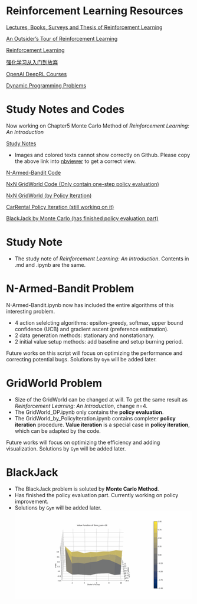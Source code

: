 # Reinforcement Learning Resources
[Lectures, Books, Surveys and Thesis of Reinforcement Learning](https://github.com/aikorea/awesome-rl)

[An Outsider’s Tour of Reinforcement Learning](http://www.argmin.net/2018/06/25/outsider-rl/)

[Reinforcement Learning](https://github.com/RL-Research-Cohiba/Reinforcement_Learning)

[强化学习从入门到放弃](https://github.com/wwxFromTju/awesome-reinforcement-learning-zh)

[OpenAI DeepRL Courses](https://spinningup.openai.com/en/latest/)

[Dynamic Programming Problems](https://blog.usejournal.com/top-50-dynamic-programming-practice-problems-4208fed71aa3)

# Study Notes and Codes

Now working on Chapter5 Monte Carlo Method of *Reinforcement Learning: An Introduction*

<a download="Reinforcement Learning Notes.md" href='https://github.com/leafsigh/Reinforcement_Learning/blob/master/Reinforcement-Learning-Notes.ipynb'>Study Notes</a>
- Images and colored texts cannot show correctly on Github. Please copy the above link into [nbviewer](https://nbviewer.jupyter.org) to get a correct view.

<a download="N_armed bandit.ipynb" href='https://github.com/leafsigh/Reinforcement_Learning/blob/master/N_armed%20bandit.ipynb'>N-Armed-Bandit Code</a>

<a download="GridWorld_DP.ipynb" href='https://github.com/leafsigh/Reinforcement_Learning/blob/master/GridWorld_DP.ipynb'>NxN GridWorld Code (Only contain one-step policy evaluation)</a>

<a download="GridWorld_by_PolicyIteration.ipynb" href='https://github.com/leafsigh/Reinforcement_Learning/blob/master/GridWorld_by_PolicyIteration.ipynb'>NxN GridWorld (by Policy Iteration)</a>

<a download="CarRental_PolicyIteration.ipynb" href='https://github.com/leafsigh/Reinforcement_Learning/blob/master/Policy_Iteration-Car_Rental_Problem%20.ipynb'>CarRental Policy Iteration (still working on it)</a>

<a download="BlackJack_MonteCarlo.ipynb" href='https://github.com/leafsigh/Reinforcement_Learning/blob/master/BlackJack_by_MonteCarlo.ipynb'>BlackJack by Monte Carlo (has finished policy evaluation part)</a>

# Study Note
- The study note of *Reinforcement Learning: An Introduction*. Contents in .md and .ipynb are the same.

# N-Armed-Bandit Problem
N-Armed-Bandit.ipynb now has included the entire algorithms of this interesting problem.
- 4 action selelcting algorithms: epsilon-greedy, softmax, upper bound confidence (UCB) and gradient ascent (preference estimation).
- 2 data generation methods: stationary and nonstationary.
- 2 initial value setup methods: add baseline and setup burning period.

Future works on this script will focus on optimizing the performance and correcting potential bugs.
Solutions by `Gym` will be added later.

# GridWorld Problem
- Size of the GridWorld can be changed at will. To get the same result as *Reinforcement Learning: An Introduction*, change n=4.
- The GridWorld_DP.ipynb only contains the **policy evaluation**.
- The GridWorld_by_PolicyIteration.ipynb contains completer **policy iteration** procedure. **Value iteration** is a special case in **policy iteration**, which can be adapted by the code.

Future works will focus on optimizing the efficiency and adding visualization.
Solutions by `Gym` will be added later.

# BlackJack
- The BlackJack problem is soluted by **Monte Carlo Method**.
- Has finished the policy evaluation part. Currently working on policy improvement.
- Solutions by `Gym` will be added later.
![Monte Carlo Evaluation](https://github.com/leafsigh/Reinforcement-Learning/blob/master/BlackJack_Visualization/png_to_gif.gif)
